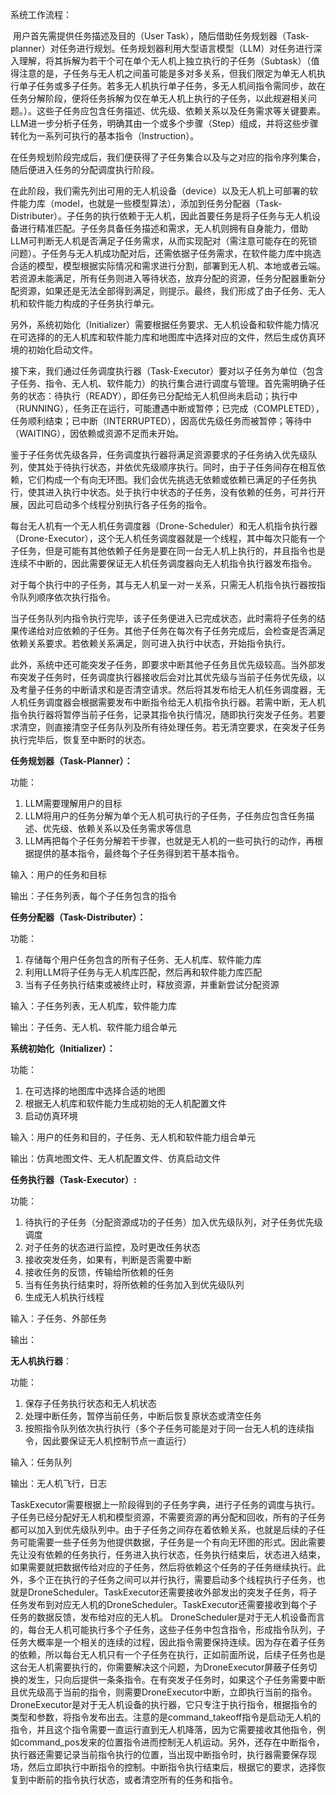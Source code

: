系统工作流程：

​		用户首先需提供任务描述及目的（User Task），随后借助任务规划器（Task-planner）对任务进行规划。任务规划器利用大型语言模型（LLM）对任务进行深入理解，将其拆解为若干个可在单个无人机上独立执行的子任务（Subtask）（值得注意的是，子任务与无人机之间虽可能是多对多关系，但我们限定为单无人机执行单子任务或多子任务。若多无人机执行单子任务，多无人机间指令需同步，故在任务分解阶段，便将任务拆解为仅在单无人机上执行的子任务，以此规避相关问题。）。这些子任务应包含任务描述、优先级、依赖关系以及任务需求等关键要素。LLM进一步分析子任务，明确其由一个或多个步骤（Step）组成，并将这些步骤转化为一系列可执行的基本指令（Instruction）。

​		在任务规划阶段完成后，我们便获得了子任务集合以及与之对应的指令序列集合，随后便进入任务的分配调度执行阶段。

​		在此阶段，我们需先列出可用的无人机设备（device）以及无人机上可部署的软件能力库（model，也就是一些模型算法），添加到任务分配器（Task-Distributer）。子任务的执行依赖于无人机，因此首要任务是将子任务与无人机设备进行精准匹配。子任务具备任务描述和需求，无人机则拥有自身能力，借助LLM可判断无人机是否满足子任务需求，从而实现配对（需注意可能存在的死锁问题）。子任务与无人机成功配对后，还需依据子任务需求，在软件能力库中挑选合适的模型，模型根据实际情况和需求进行分割，部署到无人机、本地或者云端。若资源未能满足，所有任务则进入等待状态，放弃分配的资源，任务分配器重新分配资源，如果还是无法全部得到满足，则提示。最终，我们形成了由子任务、无人机和软件能力构成的子任务执行单元。

​		另外，系统初始化（Initializer）需要根据任务要求、无人机设备和软件能力情况在可选择的的无人机库和软件能力库和地图库中选择对应的文件，然后生成仿真环境的初始化启动文件。

​		接下来，我们通过任务调度执行器（Task-Executor）要对以子任务为单位（包含子任务、指令、无人机、软件能力）的执行集合进行调度与管理。首先需明确子任务的状态：待执行（READY），即任务已分配给无人机但尚未启动；执行中（RUNNING），任务正在运行，可能遭遇中断或暂停；已完成（COMPLETED），任务顺利结束；已中断（INTERRUPTED），因高优先级任务而被暂停；等待中（WAITING），因依赖或资源不足而未开始。

​		鉴于子任务优先级各异，任务调度执行器将满足资源要求的子任务纳入优先级队列，使其处于待执行状态，并依优先级顺序执行。同时，由于子任务间存在相互依赖，它们构成一个有向无环图。我们会优先挑选无依赖或依赖已满足的子任务执行，使其进入执行中状态。处于执行中状态的子任务，没有依赖的任务，可并行开展，因此可启动多个线程分别执行各子任务的指令。

​		每台无人机有一个无人机任务调度器（Drone-Scheduler）和无人机指令执行器（Drone-Executor），这个无人机任务调度器就是一个线程，其中每次只能有一个子任务，但是可能有其他依赖子任务是要在同一台无人机上执行的，并且指令也是连续不中断的，因此需要保证无人机任务调度器向无人机指令执行器发布指令。

​		对于每个执行中的子任务，其与无人机呈一对一关系，只需无人机指令执行器按指令队列顺序依次执行指令。

​		当子任务队列内指令执行完毕，该子任务便进入已完成状态，此时需将子任务的结果传递给对应依赖的子任务。其他子任务在每次有子任务完成后，会检查是否满足依赖关系要求。若依赖关系满足，则可进入执行中状态，开始指令执行。

​		此外，系统中还可能突发子任务，即要求中断其他子任务且优先级较高。当外部发布突发子任务时，任务调度执行器接收后会对比其优先级与当前子任务优先级，以及考量子任务的中断请求和是否清空请求。然后将其发布给无人机任务调度器，无人机任务调度器会根据需要发布中断指令给无人机指令执行器。若需中断，无人机指令执行器将暂停当前子任务，记录其指令执行情况，随即执行突发子任务。若要求清空，则直接清空子任务队列及所有待处理任务。若无清空要求，在突发子任务执行完毕后，恢复至中断时的状态。



**任务规划器（Task-Planner）：**

功能：

1. LLM需要理解用户的目标
2. LLM将用户的任务分解为单个无人机可执行的子任务，子任务应包含任务描述、优先级、依赖关系以及任务需求等信息
3. LLM再把每个子任务分解若干步骤，也就是无人机的一些可执行的动作，再根据提供的基本指令，最终每个子任务得到若干基本指令。

输入：用户的任务和目标

输出：子任务列表，每个子任务包含的指令



**任务分配器（Task-Distributer）：**

功能：

1. 存储每个用户任务包含的所有子任务、无人机库、软件能力库
2. 利用LLM将子任务与无人机库匹配，然后再和软件能力库匹配
3. 当有子任务执行结束或被终止时，释放资源，并重新尝试分配资源

输入：子任务列表，无人机库，软件能力库

输出：子任务、无人机、软件能力组合单元



**系统初始化（Initializer）：**

功能：

1. 在可选择的地图库中选择合适的地图
2. 根据无人机库和软件能力生成初始的无人机配置文件
3. 启动仿真环境

输入：用户的任务和目的，子任务、无人机和软件能力组合单元

输出：仿真地图文件、无人机配置文件、仿真启动文件



**任务执行器（Task-Executor）:**

功能：

1. 待执行的子任务（分配资源成功的子任务）加入优先级队列，对子任务优先级调度
2. 对子任务的状态进行监控，及时更改任务状态
3. 接收突发任务，如果有，判断是否需要中断
4. 接收任务的反馈，传输给所依赖的任务
5. 当有任务执行结束时，将所依赖的任务加入到优先级队列
6. 生成无人机执行线程

输入：子任务、外部任务

输出：



**无人机执行器**：

功能：

1. 保存子任务执行状态和无人机状态
2. 处理中断任务，暂停当前任务，中断后恢复原状态或清空任务
3. 按照指令队列依次执行执行（多个子任务可能是对于同一台无人机的连续指令，因此要保证无人机控制节点一直运行）

输入：任务队列

输出：无人机飞行，日志

TaskExecutor需要根据上一阶段得到的子任务字典，进行子任务的调度与执行。子任务已经分配好无人机和模型资源，不需要资源的再分配和回收，所有的子任务都可以加入到优先级队列中。由于子任务之间存在着依赖关系，也就是后续的子任务可能需要一些子任务为他提供数据，子任务是一个有向无环图的形式。因此需要先让没有依赖的任务执行，任务进入执行状态，任务执行结束后，状态进入结束，如果需要就把数据传给对应的子任务，然后将依赖这个任务的子任务继续执行。此外，多个正在执行的子任务之间可以并行执行，需要启动多个线程执行子任务，也就是DroneScheduler。TaskExecutor还需要接收外部发出的突发子任务，将子任务发布到对应无人机的DroneScheduler。TaskExecutor还需要接收到每个子任务的数据反馈，发布给对应的无人机。
DroneScheduler是对于无人机设备而言的，每台无人机可能执行多个子任务，这些子任务中包含指令，形成指令队列，子任务大概率是一个相关的连续的过程，因此指令需要保持连续。因为存在着子任务的依赖，所以每台无人机只有一个子任务在执行，正如前面所说，后续子任务也是这台无人机需要执行的，你需要解决这个问题，为DroneExecutor屏蔽子任务切换的发生，只向后提供一条条指令。在有突发子任务时，如果这个子任务需要中断且优先级高于当前的指令，则需要DroneExecutor中断，立即执行当前的指令。
DroneExecutor是对于无人机设备的执行器，它只专注于执行指令，根据指令的类型和参数，将指令发布出去。注意的是command_takeoff指令是启动无人机的指令，并且这个指令需要一直运行直到无人机降落，因为它需要接收其他指令，例如command_pos发来的位置指令进而控制无人机运动。另外，还存在中断指令，执行器还需要记录当前指令执行的位置，当出现中断指令时，执行器需要保存现场，然后立即执行中断指令的控制。中断指令执行结束后，根据它的要求，选择恢复到中断前的指令执行状态，或者清空所有的任务和指令。